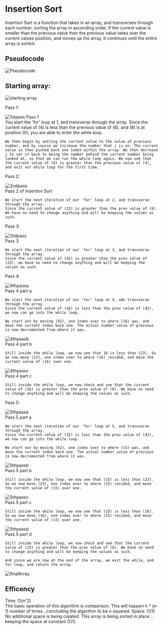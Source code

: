 # Insertion Sort

Insertion Sort is a function that takes in an array, and transverses through each number, sorting the array in ascending order. If the current value is smaller than the previous value then the previous value takes over the current values position, and moves up the array. It continues until the entire array is sorted.  

## Pseudocode
![Pseudocode](./images/Pseudo.jpg)

## Starting array:
![starting array](./images/UML_insert_0.jpg)

Pass 1:

![1stpass](./images/UML_insert_1.jpg)
Pass 1  
    You start the 'for' loop at 1, and transverse through the array.
    Since the current value of (4) is less than the previous value of (8), and (8) is at position (0), you are able to enter the while loop.

    We then begin by setting the current value to the value of previous number, and by course we increase the number that j is on. The current value is then pushed back one index within the array. We then decrease j to set it back to being the number behind the current number being looked at, so that we can run the while loop again. We now see that the current value of (8) is greater than the previous value of (4), and exit our while loop for the first time.  

Pass 2:  

![2ndpass](./images/UML_insert_2.jpg)  
Pass 2 of Insertion Sort  

    We start the next iteration of our 'for' loop at 2, and transverse through the array. 
    Since the current value of (23) is greater than the prev value of (8). We have no need to change anything and will be keeping the values as such.

Pass 3:  

 ![3rdpass](./images/UML_insert_3.jpg)  
Pass 3  

    We start the next iteration of our 'for' loop at 3, and transverse through the array.
    Since the current value of (42) is greater than the prev value of (23), we have no need to change anything and will be keeping the values as such.

Pass 4:  

 ![4thpassa](./images/UML_insert_4a.jpg)  
Pass 4 part a  

    We start the next iteration of our 'for' loop at 4, adn transverse through the array.
    Since the current value of (16) is less than the prev value of (42), we now can go into the while loop.

    We start out by moving (42), one index over to where (16) was, and move the current index back one. The actual number value of previous is now decremented from where it was.

![4thpassb](./images/UML_insert_4b.jpg)  
Pass 4 part b  

    Still inside the while loop, we now see that 16 is less than (23). So we now move (23), one index over to where (16) resided, and move the current value of (16) over one.  

![4thpassc](./images/UML_insert_4c.jpg)  
Pass 4 part c  

    Still inside the while loop, we now check and see that the current value of (16) is greater than the prev value of (8). We have no need to change anything and will be keeping the values as such. 

Pass 5:  

![5thpassa](./images/UML_insert_5a.jpg)  
Pass 5 part a  

    We start the next iteration of our 'for' loop at 5, and transverse through the array.
    Since the current value of (15) is less than the prev value of (42), we now can go into the while loop.

    We start out by moving (42), one index over to where (15) was, and move the current index back one. The actual number value of previous is now decremented from where it was.

![5thpassb](./images/UML_insert_5b.jpg)  
Pass 5 part b  

    Still inside the while loop, we now see that (15) is less than (23). So we now move (23), one index over to where (15) resided, and move the current value of (15) over one.

![5thpassc](./images/UML_insert_5c.jpg)  
Pass 5 part c  

    Still inside the while loop, we now see that (15) is less than (16). So we now move (16), one index over to where (15) resided, and move the current value of (15) over one.

![5thpassd](./images/UML_insert_5d.jpg)  
Pass 5 part d  

    Still inside the while loop, we now check and see that the current value of (15) is greater than the prev value of (8). We have no need to change anything and will be keeping the values as such.

    And since we are now at the end of the array, we exit the while, and for loop, and return the array.

![finalArray](./images/UML_insert_Final.jpg)  


## Efficency  

Time: O(n^2)  
The basic operation of this algorithm is comparison. This will happen n * (n-1) number of times…concluding the algorithm to be n squared.
Space: O(1)
No additional space is being created. This array is being sorted in place…keeping the space at constant O(1).